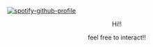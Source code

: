 [![spotify-github-profile](https://spotify-github-profile.kittinanx.com/api/view?uid=31qdy5gosb7myg5ii4dneujg7zge&cover_image=true&theme=novatorem&show_offline=false&background_color=afb5c0&interchange=false&bar_color=bfbaba&bar_color_cover=false)](https://spotify-github-profile.kittinanx.com/api/view?uid=31qdy5gosb7myg5ii4dneujg7zge&redirect=true) <p align= center> Hi!! 
<p align= center> feel free to interact!!
